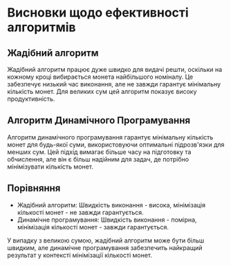 # Висновки щодо ефективності алгоритмів

## Жадібний алгоритм

Жадібний алгоритм працює дуже швидко для видачі решти, оскільки на кожному кроці вибирається монета найбільшого номіналу.
Це забезпечує низький час виконання, але не завжди гарантує мінімальну кількість монет.
Для великих сум цей алгоритм показує високу продуктивність.

## Алгоритм Динамічного Програмування

Алгоритм динамічного програмування гарантує мінімальну кількість монет для будь-якої суми,
використовуючи оптимальні підрозв'язки для менших сум. 
Цей підхід вимагає більше часу на підготовку та обчислення, але він є більш надійним для задач,
де потрібно мінімізувати кількість монет.

## Порівняння

- Жадібний алгоритм: Швидкість виконання - висока, мінімізація кількості монет - не завжди гарантується.
- Динамічне програмування: Швидкість виконання - помірна, мінімізація кількості монет - завжди гарантується.

У випадку з великою сумою, жадібний алгоритм може бути більш швидким, але динамічне програмування
забезпечить найкращий результат у контексті мінімізації кількості монет.
